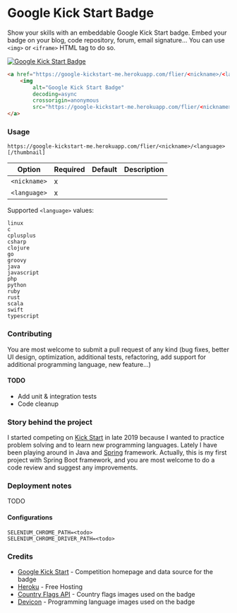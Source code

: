 # Google Kick Start Badge

Show your skills with an embeddable Google Kick Start badge.
Embed your badge on your blog, code repository, forum, email signature...
You can use `<img>` or `<iframe>` HTML tag to do so.

<a href="https://google-kickstart-me.herokuapp.com/flier/matjazmav/java"><img alt="Google Kick Start Badge" decoding=async crossorigin=anonymous src="https://google-kickstart-me.herokuapp.com/flier/matjazmav/java/thumbnail" /></a>

```html
<a href="https://google-kickstart-me.herokuapp.com/flier/<nickname>/<language>">
    <img
        alt="Google Kick Start Badge"
        decoding=async
        crossorigin=anonymous
        src="https://google-kickstart-me.herokuapp.com/flier/<nickname>/<language>/thumbnail" />
</a>
```

### Usage

```
https://google-kickstart-me.herokuapp.com/flier/<nickname>/<language>[/thumbnail]
```

|Option      |Required|Default|Description|
|------------|--------|-------|-----------|
|`<nickname>`| x      |       |           |
|`<language>`| x      |       |           |

Supported `<language>` values:
```
linux
c
cplusplus
csharp
clojure
go
groovy
java
javascript
php
python
ruby
rust
scala
swift
typescript
```

### Contributing
You are most welcome to submit a pull request of any kind (bug fixes, better UI design, 
optimization, additional tests, refactoring,
add support for additional programming language, new feature...)

#### TODO
- Add unit & integration tests
- Code cleanup

### Story behind the project
I started competing on [Kick Start](https://codingcompetitions.withgoogle.com/kickstart) in late 2019 because I wanted to practice problem solving
and to learn new programming languages. Lately I have been playing around in Java and [Spring](https://spring.io/) framework.
Actually, this is my first project with Spring Boot framework, and you are most welcome to do a code
review and suggest any improvements.

### Deployment notes
TODO

#### Configurations
```
SELENIUM_CHROME_PATH=<todo>
SELENIUM_CHROME_DRIVER_PATH=<todo>
```

### Credits
* [Google Kick Start](https://codingcompetitions.withgoogle.com/kickstart) - Competition homepage and data source for the badge
* [Heroku](https://www.heroku.com) - Free Hosting
* [Country Flags API](https://www.countryflags.io/) - Country flags images used on the badge
* [Devicon](https://devicons.github.io/devicon/) - Programming language images used on the badge
